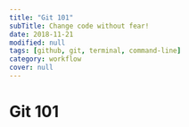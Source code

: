 ```yaml
---
title: "Git 101"
subTitle: Change code without fear!
date: 2018-11-21
modified: null
tags: [github, git, terminal, command-line]
category: workflow
cover: null
---
```


# Git 101



